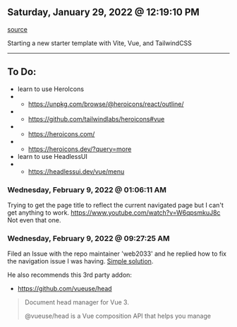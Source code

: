 ## Saturday, January 29, 2022 @ 12:19:10 PM

[source](https://github.com/web2033/vite-vue3-tailwind-starter)

Starting a new starter template with Vite, Vue, and TailwindCSS

---

## To Do:
- learn to use HeroIcons
- - https://unpkg.com/browse/@heroicons/react/outline/
- - https://github.com/tailwindlabs/heroicons#vue
- - https://heroicons.com/
- - https://heroicons.dev/?query=more
- learn to use HeadlessUI
- - https://headlessui.dev/vue/menu


### Wednesday, February 9, 2022 @ 01:06:11 AM

Trying to get the page title to reflect the current navigated page but I can't get anything to work.
https://www.youtube.com/watch?v=W6qpsmkuJ8c
Not even that one.


### Wednesday, February 9, 2022 @ 09:27:25 AM

Filed an Issue with the repo maintainer 'web2033' and he replied how to fix the navigation issue I was having. [Simple solution](https://github.com/web2033/vite-vue3-tailwind-starter/issues/247#issuecomment-1033577225).

He also recommends this 3rd party addon:
- https://github.com/vueuse/head
> Document head manager for Vue 3.
>
> @vueuse/head is a Vue composition API that helps you manage <title>, <meta> and other elements inside document head, it has no dependencies and we always try to keep it as slim as possible.
>

## Thursday February 10 @ 00:49

Was reading about [UnCSS](https://github.com/unocss/unocss) and it was mentioned that TailwindCSS stole some of their ideas from WindiCSS. 

So now I really want to switch from TailwindCSS to WindiCSS.

Also, the Lead Developer of UnoCSS is Anthony Fu, who also is a Developer of Vite (he also made Vitesse).


MIGRATION GUIDE HERE!
https://windicss.org/guide/migration.html
https://windicss.org/integrations/vite.html

This keeps getting fucking sweeter and sweeter!!!
https://windicss.org/features/analyzer.html

OH SHIT, ICONCS!
https://windicss.org/posts/v31.html#icon-library-for-windi

